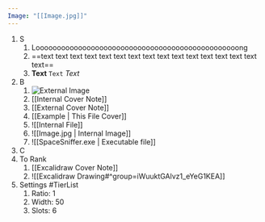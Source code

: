 ```yaml
---
Image: "[[Image.jpg]]"
---
```


1. S
	1. Loooooooooooooooooooooooooooooooooooooooooooooooong
	2. ==text text text text text text text text text text text text text text text text==
	3. **Text** `Text` *Text*
2. B
	1. ![External Image](https://howlongtobeat.com/games/44590_Prey_(2017).jpg)
	2. [[Internal Cover Note]] 
	3. [[External Cover Note]]
	4. [[Example | This File Cover]]
	5. ![[Internal File]]
	6. ![[Image.jpg | Internal Image]]
	7. ![[SpaceSniffer.exe | Executable file]]
3. C
4. To Rank
	1. [[Excalidraw Cover Note]]
	2. ![[Excalidraw Drawing#^group=iWuuktGAlvz1_eYeG1KEA]]
5. Settings #TierList
	1. Ratio: 1
	2. Width: 50
	3. Slots: 6


